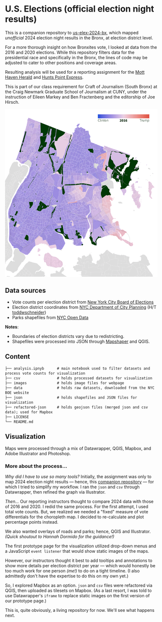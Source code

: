 # U.S. Elections (official election night results)

This is a companion repository to [us-elex-2024-bx](https://github.com/cmgsalazar/us-elex-2024-bx), which mapped *unofficial* 2024 election night results in the Bronx, at election district level. 

For a more thorough insight on how Bronxites vote, I looked at data from the 2016 and 2020 elections. While this repository filters data for the presidential race and specifically in the Bronx, the lines of code may be adjusted to cater to other positions and coverage areas. 

Resulting analysis will be used for a reporting assignment for the [Mott Haven Herald](https://motthavenherald.com/) and [Hunts Point Express](https://huntspointexpress.com/). 

This is part of our class requirement for Craft of Journalism (South Bronx) at the Craig Newmark Graduate School of Journalism at CUNY, under the instruction of Eileen Markey and Ben Fractenberg and the editorship of Joe Hirsch.

![image](images/bx-elections.gif)

## Data sources

* Vote counts per election district from [New York City Board of Elections](https://vote.nyc/page/election-results-summary)
* Election district coordinates from [NYC Department of City Planning](https://www.nyc.gov/site/planning/data-maps/open-data/districts-download-metadata.page) (H/T [toddwschneider](https://github.com/toddwschneider/nyc-presidential-election-map))
* Parks shapefiles from [NYC Open Data](https://nycopendata.socrata.com/Recreation/Parks-Properties/enfh-gkve/about_data)

**Notes**:

* Boundaries of election districts vary due to redistricting. 
* Shapefiles were processed into JSON through [Mapshaper](https://mapshaper.org/) and QGIS. 

## Content 

```.
├── analysis.ipnyb  	# main notebook used to filter datasets and process vote counts for visualization
├── csv             	# holds processed datasets for visualization
├── images          	# holds image files for webpage
├── data            	# holds raw datasets, downloaded from the NYC BOE website
├── json            	# holds shapefiles and JSON files for visualization
├── refactored-json 	# holds geojson files (merged json and csv data); used for Mapbox 
├── LICENSE
└── README.md
```

## Visualization

Maps were processed through a mix of Datawrapper, QGIS, Mapbox, and Adobe Illustrator and Photoshop. 

### More about the process... 

*Why did I have to use so many tools?* Initially, the assignment was only to map 2024 election night results — hence, this [companion repository](https://github.com/cmgsalazar/us-elex-2024-bx) — for which I tried to simplify my workflow. I ran the `json` and `csv` through Datawrapper, then refined the graph via Illustrator. 

*Then...* Our reporting instructors thought to compare 2024 data with those of 2016 and 2020. I redid the same process. For the first attempt, I used total vote counts. But, we realized we needed a "fixed" measure of vote differentials for the choropleth map. I decided to re-calculate and plot percentage points instead. 

We also wanted overlays of roads and parks; hence, QGIS and Illustrator. *(Quick shoutout to Hannah Dormido for the guidance!)*

The first prototype page for the visualization utilized drop-down menus and a JavaScript `event listener` that would show static images of the maps. 

However, our instructors thought it best to add tooltips and annotations to show more details per election district per year — which would honestly be too much work for one person *(me!)* to do on a tight timeline. (I also admittedly don't have the expertise to do this on my own yet.)

So, I explored Mapbox as an option. `json` and `csv` files were refactored via QGIS, then uploaded as tilesets on Mapbox. (As a last resort, I was told to use Datawrapper's `iframe` to replace static images on the first version of our prototype page.)

This is, quite obviously, a living repository for now. We'll see what happens next. 